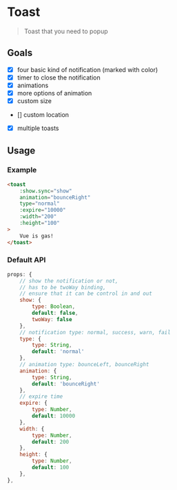 # Toast

> Toast that you need to popup

## Goals

 * [x] four basic kind of notification (marked with color)
 * [x] timer to close the notification
 * [x] animations
 * [x] more options of animation
 * [x] custom size
 * [] custom location
 * [x] multiple toasts

## Usage

### Example

```html
<toast
    :show.sync="show"
    animation="bounceRight"
    type="normal"
    :expire="10000"
    :width="200"
    :height="100"
>
    Vue is gas!
</toast>
```
### Default API

```js
props: {
    // show the notification or not,
    // has to be twoWay binding,
    // ensure that it can be control in and out
    show: {
        type: Boolean,
        default: false,
        twoWay: false
    },
    // notification type: normal, success, warn, fail
    type: {
        type: String,
        default: 'normal'
    },
    // animation type: bounceLeft, bounceRight
    animation: {
        type: String,
        default: 'bounceRight'
    },
    // expire time
    expire: {
        type: Number,
        default: 10000
    },
    width: {
        type: Number,
        default: 200
    },
    height: {
        type: Number,
        default: 100
    },
},
```
